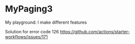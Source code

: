 # MyPaging3
My playground: I make different features

Solution for error code 126
https://github.com/actions/starter-workflows/issues/171
